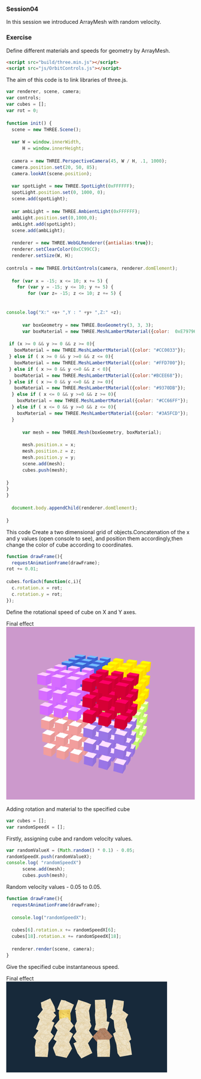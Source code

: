 ### Session04 ###
In this session we introduced ArrayMesh with random velocity.
### Exercise ###
Define different materials and speeds for geometry by ArrayMesh.
```HTML
<script src="build/three.min.js"></script>
<script src="js/OrbitControls.js"></script>
```
The aim of this code is to link libraries of three.js.

```JavaScript
var renderer, scene, camera;
var controls;
var cubes = [];
var rot = 0;

function init() {
  scene = new THREE.Scene();

  var W = window.innerWidth,
      H = window.innerHeight;

  camera = new THREE.PerspectiveCamera(45, W / H, .1, 1000);
  camera.position.set(20, 50, 85);
  camera.lookAt(scene.position);

  var spotLight = new THREE.SpotLight(0xFFFFFF);
  spotLight.position.set(0, 1000, 0);
  scene.add(spotLight);

  var ambLight = new THREE.AmbientLight(0xFFFFFF);
  ambLight.position.set(0,1000,0);
  ambLight.add(spotLight);
  scene.add(ambLight);

  renderer = new THREE.WebGLRenderer({antialias:true});
  renderer.setClearColor(0xCC99CC);
  renderer.setSize(W, H);

controls = new THREE.OrbitControls(camera, renderer.domElement);

  for (var x = -15; x <= 10; x += 5) {
    for (var y = -15; y <= 10; y += 5) {
        for (var z= -15; z <= 10; z += 5) {


console.log("X:" +x+ ",Y : " +y+ ",Z:" +z);

      var boxGeometry = new THREE.BoxGeometry(3, 3, 3);
      var boxMaterial = new THREE.MeshLambertMaterial({color:  0xE79796});

 if (x >= 0 && y >= 0 && z >= 0){
   boxMaterial = new THREE.MeshLambertMaterial({color: "#CC0033"});
 } else if ( x >= 0 && y >=0 && z <= 0){
   boxMaterial = new THREE.MeshLambertMaterial({color: "#FFD700"});
 } else if ( x >= 0 && y <=0 && z < 0){
   boxMaterial = new THREE.MeshLambertMaterial({color:"#BCEE68"});
 } else if ( x >= 0 && y <=0 && z >= 0){
   boxMaterial = new THREE.MeshLambertMaterial({color: "#9370DB"});
  } else if ( x <= 0 && y >=0 && z >= 0){
    boxMaterial = new THREE.MeshLambertMaterial({color: "#CC66FF"});
  } else if ( x <= 0 && y >=0 && z <= 0){
    boxMaterial = new THREE.MeshLambertMaterial({color: "#3A5FCD"});
  }

      var mesh = new THREE.Mesh(boxGeometry, boxMaterial);

      mesh.position.x = x;
      mesh.position.z = z;
      mesh.position.y = y;
      scene.add(mesh);
      cubes.push(mesh);

}
}
}

  document.body.appendChild(renderer.domElement);

}
```
This code Create a two dimensional grid of objects.Concatenation of the x and y values (open console to see), and position them accordingly,then change the color of cube according to coordinates.
```JavaScript
function drawFrame(){
  requestAnimationFrame(drawFrame);
rot += 0.01;

cubes.forEach(function(c,i){
  c.rotation.x = rot;
  c.rotation.y = rot;
});
```
Define the rotational speed of cube on X and Y axes.

Final effect
![S3](https://raw.githubusercontent.com/Arissa0305/DAT505-GitHub/master/Image/S4-2.png)

Adding rotation and material to the specified cube

```JavaScript
var cubes = [];
var randomSpeedX = [];
```
Firstly, assigning cube and random velocity values.
```JavaScript
var randomValueX = (Math.random() * 0.1) - 0.05;
randomSpeedX.push(randomValueX);
console.log( "randomSpeedX")
      scene.add(mesh);
      cubes.push(mesh);
```
Random velocity values - 0.05 to 0.05.

```JavaScript
function drawFrame(){
  requestAnimationFrame(drawFrame);

  console.log("randomSpeedX");

  cubes[6].rotation.x += randomSpeedX[6];
  cubes[18].rotation.x += randomSpeedX[18];

  renderer.render(scene, camera);
}
```
Give the specified cube instantaneous speed.

Final effect
![S3](https://raw.githubusercontent.com/Arissa0305/DAT505-GitHub/master/Image/S4-3.png)
